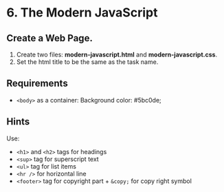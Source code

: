 # 6. The Modern JavaScript
## Create a Web Page.
 
1. Create two files: **modern-javascript.html** and **modern-javascript.css**. 
2. Set the html title to be the same as the task name.

## Requirements
-	``<body>`` as a container:
    Background color: #5bc0de;

## Hints
Use:
-	``<h1>`` and ``<h2>`` tags for headings
-	``<sup>`` tag for superscript text
-	``<ul>`` tag for list items
-	``<hr />`` for horizontal line
-	``<footer>`` tag for copyright part + ``&copy;`` for copy right symbol
